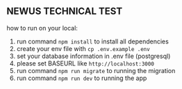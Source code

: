 ## NEWUS TECHNICAL TEST

how to run on your local:

1. run command `npm install` to install all dependencies
2. create your env file with ``cp .env.example .env``
3. set your database information in .env file (postgresql)
4. please set BASEURL like ``http://localhost:3000``
5. run command `npm run migrate` to running the migration
6. run command `npm run dev` to running the app
